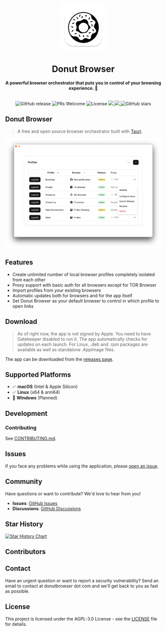 <div align="center">
  <img src="assets/logo.png" alt="Donut Browser Logo" width="150">
  <h1>Donut Browser</h1>
  <strong>A powerful browser orchestrator that puts you in control of your browsing experience. 🍩</strong>
</div>
<br>

<p align="center">
  <a style="text-decoration: none;" href="https://github.com/zhom/donutbrowser/releases/latest" target="_blank"><img alt="GitHub release" src="https://img.shields.io/github/v/release/zhom/donutbrowser">
  </a>
  <a style="text-decoration: none;" href="https://github.com/zhom/donutbrowser/issues" target="_blank">
    <img src="https://img.shields.io/badge/PRs-welcome-brightgreen.svg?style=flat" alt="PRs Welcome">
  </a>
  <a style="text-decoration: none;" href="https://github.com/zhom/donutbrowser/blob/main/LICENSE" target="_blank">
    <img src="https://img.shields.io/badge/license-AGPL--3.0-blue.svg" alt="License">
  </a>
  <a href="https://app.codacy.com/gh/zhom/donutbrowser/dashboard?utm_source=gh&utm_medium=referral&utm_content=&utm_campaign=Badge_grade">
    <img src="https://app.codacy.com/project/badge/Grade/b9c9beafc92d4bc8bc7c5b42c6c4ba81"/>
  </a>
  <a href="https://app.fossa.com/projects/git%2Bgithub.com%2Fzhom%2Fdonutbrowser?ref=badge_shield&issueType=security" alt="FOSSA Status">
    <img src="https://app.fossa.com/api/projects/git%2Bgithub.com%2Fzhom%2Fdonutbrowser.svg?type=shield&issueType=security"/>
  </a>
  <a style="text-decoration: none;" href="https://github.com/zhom/donutbrowser/stargazers" target="_blank">
    <img src="https://img.shields.io/github/stars/zhom/donutbrowser?style=social" alt="GitHub stars">
  </a>
</p>

## Donut Browser

> A free and open source browser orchestrator built with [Tauri](https://v2.tauri.app/).

<picture>
 <source media="(prefers-color-scheme: dark)" srcset="assets/preview-dark.png" />
 <source media="(prefers-color-scheme: light)" srcset="assets/preview.png" />
 <img alt="Preview" src="assets/preview.png" />
</picture>

## Features

- Create unlimited number of local browser profiles completely isolated from each other
- Proxy support with basic auth for all browsers except for TOR Browser
- Import profiles from your existing browsers
- Automatic updates both for browsers and for the app itself
- Set Donut Browser as your default browser to control in which profile to open links

## Download

> As of right now, the app is not signed by Apple. You need to have Gatekeeper disabled to run it. The app automatically checks for updates on each launch.
> For Linux, .deb and .rpm packages are available as well as standalone .AppImage files.

The app can be downloaded from the [releases page](https://github.com/zhom/donutbrowser/releases/latest).

## Supported Platforms

- ✅ **macOS** (Intel & Apple Silicon)
- ✅ **Linux** (x64 & arm64)
- 🔄 **Windows** (Planned)

## Development

### Contributing

See [CONTRIBUTING.md](CONTRIBUTING.md).

## Issues

If you face any problems while using the application, please [open an issue](https://github.com/zhom/donutbrowser/issues).

## Community

Have questions or want to contribute? We'd love to hear from you!

- **Issues**: [GitHub Issues](https://github.com/zhom/donutbrowser/issues)
- **Discussions**: [GitHub Discussions](https://github.com/zhom/donutbrowser/discussions)

## Star History

<a href="https://www.star-history.com/#zhom/donutbrowser&Date">
 <picture>
   <source media="(prefers-color-scheme: dark)" srcset="https://api.star-history.com/svg?repos=zhom/donutbrowser&type=Date&theme=dark" />
   <source media="(prefers-color-scheme: light)" srcset="https://api.star-history.com/svg?repos=zhom/donutbrowser&type=Date" />
   <img alt="Star History Chart" src="https://api.star-history.com/svg?repos=zhom/donutbrowser&type=Date" />
 </picture>
</a>

## Contributors

<!-- readme: collaborators,contributors -start -->
<!-- readme: collaborators,contributors -end -->

## Contact

Have an urgent question or want to report a security vulnerability? Send an email to contact at donutbrowser dot com and we'll get back to you as fast as possible.

## License

This project is licensed under the AGPL-3.0 License - see the [LICENSE](LICENSE) file for details.
